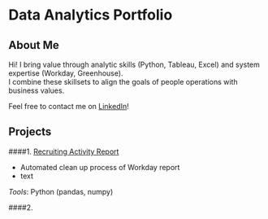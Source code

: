 # Data Analytics Portfolio  
  
## About Me  
Hi! I bring value through analytic skills (Python, Tableau, Excel) and system expertise (Workday, Greenhouse).  
I combine these skillsets to align the goals of people operations with business values.  
  
Feel free to contact me on [LinkedIn](https://www.linkedin.com/in/leoykim/)!  

## Projects
####1. [Recruiting Activity Report](https://github.com/leoykim/TA-Jobs-Summary-Workday-Cleanup)  
* Automated clean up process of Workday report
* text
  
*Tools*: Python (pandas, numpy)  
  
####2. 
